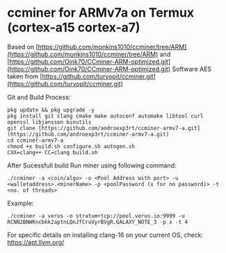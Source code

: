 # ccminer for ARMv7a on Termux (cortex-a15 cortex-a7)

Based on [https://github.com/monkins1010/ccminer/tree/ARM](https://github.com/monkins1010/ccminer/tree/ARM) and [https://github.com/Oink70/CCminer-ARM-optimized.git](https://github.com/Oink70/CCminer-ARM-optimized.git)
Software AES taken from [https://github.com/turvopit/ccminer.git](https://github.com/turvopit/ccminer.git)

Git and Build Process:
```
pkg update && pkg upgrade -y
pkg install git clang cmake make autoconf automake libtool curl openssl libjansson binutils
git clone [https://github.com/androexp3rt/ccminer-armv7-a.git](https://github.com/androexp3rt/ccminer-armv7-a.git)
cd ccminer-armv7-a
chmod +x build.sh configure.sh autogen.sh
CXX=clang++ CC=clang build.sh
```
After Sucessfull build Run miner using following command:
```
./ccminer -a <coin/algo> -o <Pool Address with port> -u <walletaddress>.<minerName> -p <poolPassword (x for no password)> -t <no. of threads>
```
Example:
```
./ccminer -a verus -o stratum+tcp://pool.verus.io:9999 -u RCNN2BNWKncbkk2aptnLQnJfCruVyrBVgR.GALAXY_NOTE_3 -p x -t 4
```
For specific details on installing clang-16 on your current OS, check: https://apt.llvm.org/
